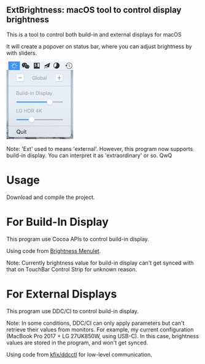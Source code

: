 ExtBrightness: macOS tool to control display brightness
---
This is a tool to control both build-in and external displays for macOS

It will create a popover on status bar, where you can adjust brightness by with sliders.

![ScreenShot](Resource/ScreenShot.png)

Note: 'Ext' used to means 'external'. However, this program now supports build-in display. You can interpret it as 'extraordinary' or so. QwQ

# Usage
Download and compile the project.

# For Build-In Display
This program use Cocoa APIs to control build-in display.

Using code from [Brightness Menulet](http://www.alecjacobson.com/weblog/?p=1127).

Note: Currently brightness value for build-in display can't get synced with that on TouchBar Control Strip for unknown reason.

# For External Displays

This program use DDC/CI to control build-in display.

Note: In some conditions, DDC/CI can only apply parameters but can't retrieve their values from monitors. For example, my current configuration (MacBook Pro 2017 + LG 27UK850W, using USB-C). In this case, brightness values are stored in the program, and won't get synced.

Using code from [kfix/ddcctl](https://github.com/kfix/ddcctl) for low-level communication.